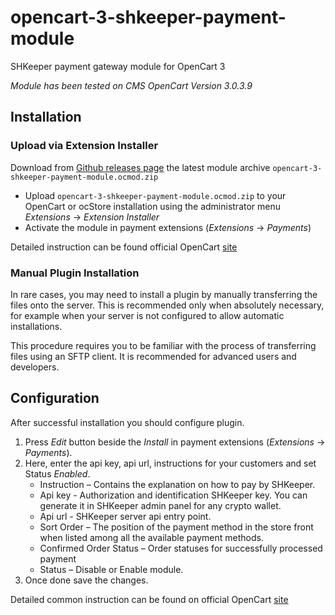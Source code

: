 # opencart-3-shkeeper-payment-module
SHKeeper payment gateway module for OpenCart 3

*Module has been tested on CMS OpenCart Version 3.0.3.9*

## Installation
### Upload via Extension Installer

Download from [Github releases page](https://github.com/vsys-host/opencart-3-shkeeper-payment-module/releases) the latest module archive `opencart-3-shkeeper-payment-module.ocmod.zip`
* Upload `opencart-3-shkeeper-payment-module.ocmod.zip` to your OpenCart or ocStore installation using the administrator menu _Extensions_ -> _Extension Installer_
* Activate the module in payment extensions (_Extensions_ -> _Payments_)

Detailed instruction can be found official OpenCart [site](https://docs.opencart.com/en-gb/extension/installer/)
### Manual Plugin Installation

In rare cases, you may need to install a plugin by manually transferring the files onto the server. This is recommended only when absolutely necessary, for example when your server is not configured to allow automatic installations.

This procedure requires you to be familiar with the process of transferring files using an SFTP client. It is recommended for advanced users and developers.

## Configuration

After successful installation you should configure plugin.
1. Press _Edit_ button beside the _Install_ in payment extensions (_Extensions_ -> _Payments_).
2. Here, enter the api key, api url, instructions for your customers and set Status _Enabled_.
    * Instruction – Contains the explanation on how to pay by SHKeeper.
    * Api key - Authorization and identification SHKeeper key. You can generate it in SHKeeper admin panel for any crypto wallet.
    * Api url - SHKeeper server api entry point.
    * Sort Order – The position of the payment method in the store front when listed among all the available payment methods.
    * Confirmed Order Status – Order statuses for successfully processed payment
    * Status – Disable or Enable module.
3. Once done save the changes.

 Detailed common instruction can be found on official OpenCart [site](https://docs.opencart.com/en-gb/extension/payment/)
